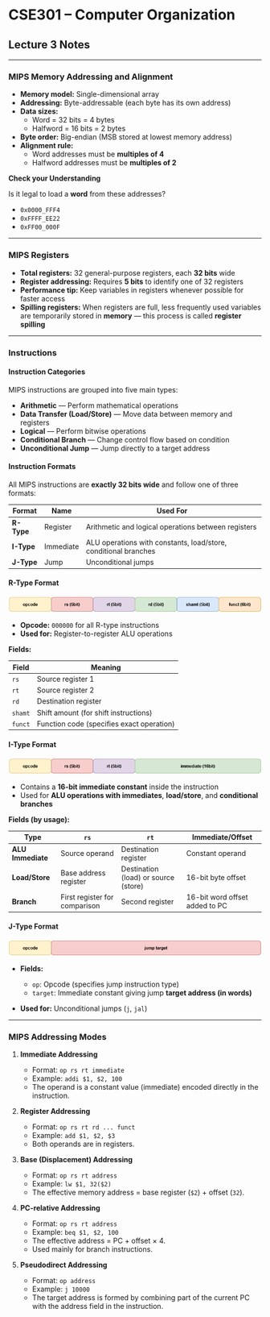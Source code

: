 # CSE301 – Computer Organization  
## Lecture 3 Notes

---


### MIPS Memory Addressing and Alignment

* **Memory model:** Single-dimensional array
* **Addressing:** Byte-addressable (each byte has its own address)
* **Data sizes:**
  * Word = 32 bits = 4 bytes
  * Halfword = 16 bits = 2 bytes
* **Byte order:** Big-endian (MSB stored at lowest memory address)
* **Alignment rule:**
  * Word addresses must be **multiples of 4**
  * Halfword addresses must be **multiples of 2**

<div class="task">

**Check your Understanding**  

Is it legal to load a **word** from these addresses?  


- `0x0000_FFF4` 
- `0xFFFF_EE22` 
- `0xFF00_000F` 

</div>


---

### MIPS Registers

* **Total registers:** 32 general-purpose registers, each **32 bits** wide
* **Register addressing:** Requires **5 bits** to identify one of 32 registers
* **Performance tip:** Keep variables in registers whenever possible for faster access
* **Spilling registers:** When registers are full, less frequently used variables are temporarily stored in **memory** — this process is called **register spilling**

---

### Instructions

#### Instruction Categories

MIPS instructions are grouped into five main types:

* **Arithmetic** — Perform mathematical operations
* **Data Transfer (Load/Store)** — Move data between memory and registers
* **Logical** — Perform bitwise operations
* **Conditional Branch** — Change control flow based on condition
* **Unconditional Jump** — Jump directly to a target address


#### Instruction Formats

All MIPS instructions are **exactly 32 bits wide** and follow one of three formats:

| Format     | Name      | Used For                                                        |
| ---------- | --------- | --------------------------------------------------------------- |
| **R-Type** | Register  | Arithmetic and logical operations between registers             |
| **I-Type** | Immediate | ALU operations with constants, load/store, conditional branches |
| **J-Type** | Jump      | Unconditional jumps                                             |



#### R-Type Format

![R-type](../images/lec3/R-type.png)

* **Opcode:** `000000` for all R-type instructions
* **Used for:** Register-to-register ALU operations

**Fields:**

| Field   | Meaning                                   |
| ------- | ----------------------------------------- |
| `rs`    | Source register 1                         |
| `rt`    | Source register 2                         |
| `rd`    | Destination register                      |
| `shamt` | Shift amount (for shift instructions)     |
| `funct` | Function code (specifies exact operation) |



#### I-Type Format

![I-type](../images/lec3/I-type.png)

* Contains a **16-bit immediate constant** inside the instruction
* Used for **ALU operations with immediates**, **load/store**, and **conditional branches**

**Fields (by usage):**

| Type | `rs` | `rt`  | Immediate/Offset  |
| ---- | --- | --- | --- |
| **ALU Immediate** | Source operand  | Destination register | Constant operand |
| **Load/Store** | Base address register | Destination (load) or source (store) | 16-bit byte offset |
| **Branch**  | First register for comparison | Second register | 16-bit word offset added to PC |

#### J-Type Format

![J-type](../images/lec3/J-type.png)

* **Fields:**

  * `op`: Opcode (specifies jump instruction type)
  * `target`: Immediate constant giving jump **target address (in words)**

* **Used for:** Unconditional jumps (`j`, `jal`)


---

### MIPS Addressing Modes

1. **Immediate Addressing**

   * Format: `op rs rt immediate`
   * Example: `addi $1, $2, 100`
   * The operand is a constant value (immediate) encoded directly in the instruction.

2. **Register Addressing**

   * Format: `op rs rt rd ... funct`
   * Example: `add $1, $2, $3`
   * Both operands are in registers.

3. **Base (Displacement) Addressing**

   * Format: `op rs rt address`
   * Example: `lw $1, 32($2)`
   * The effective memory address = base register (`$2`) + offset (`32`).

4. **PC-relative Addressing**

   * Format: `op rs rt address`
   * Example: `beq $1, $2, 100`
   * The effective address = PC + offset × 4.
   * Used mainly for branch instructions.

5. **Pseudodirect Addressing**

   * Format: `op address`
   * Example: `j 10000`
   * The target address is formed by combining part of the current PC with the address field in the instruction.






